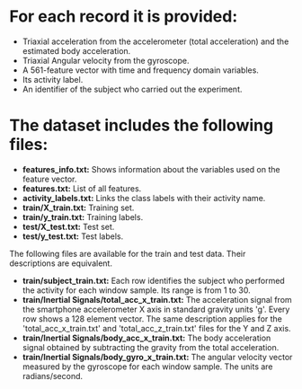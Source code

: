 # For each record it is provided:

* Triaxial acceleration from the accelerometer (total acceleration) and the estimated body acceleration.
* Triaxial Angular velocity from the gyroscope. 
* A 561-feature vector with time and frequency domain variables. 
* Its activity label. 
* An identifier of the subject who carried out the experiment.

# The dataset includes the following files:

* **features_info.txt:** Shows information about the variables used on the feature vector.
* **features.txt:** List of all features.
* **activity_labels.txt:** Links the class labels with their activity name.
* **train/X_train.txt:** Training set.
* **train/y_train.txt:** Training labels.
* **test/X_test.txt:** Test set.
* **test/y_test.txt:** Test labels.

The following files are available for the train and test data. Their descriptions are equivalent. 

* **train/subject_train.txt:** Each row identifies the subject who performed the activity for each window sample. Its range is from 1 to 30. 
* **train/Inertial Signals/total_acc_x_train.txt:** The acceleration signal from the smartphone accelerometer X axis in standard gravity units 'g'. Every row shows a 128 element vector. The same description applies for the 'total_acc_x_train.txt' and 'total_acc_z_train.txt' files for the Y and Z axis. 
* **train/Inertial Signals/body_acc_x_train.txt:** The body acceleration signal obtained by subtracting the gravity from the total acceleration. 
* **train/Inertial Signals/body_gyro_x_train.txt:** The angular velocity vector measured by the gyroscope for each window sample. The units are radians/second. 

